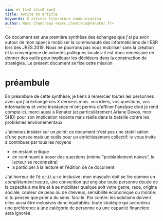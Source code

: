 ```yaml
---
vim: et ts=2 sts=2 sw=2
title: Xwrite an article
keywords: X article literature communication
author: Marc Chantreux <marc.chantreux@renater.fr>
---
```


Ce document est une première synthèse des échanges que j'ai pu avoir
autour de mon appel à mobiliser la communauté des informaticiens de l'ESR
lors des JRES 2019. Nous ne pourrons pas nous mobiliser sans la création
et la convergence de volontés politiques locales: il est donc nécessaire
de donner des outils pour impliquer les décideurs dans la construction de
stratégies. Le présent document se fixe cette mission

# préambule

En préambule de cette synthèse, je tiens à remercier toutes les personnes
avec qui j'ai échangé ces 3 derniers mois. vos idées, vos questions, vos
informations et votre insistance m'ont permis d'affiner l'analyse dont je
rend compte ici. merci aussi à Renater (et particulièrement Ariane Devos, mon
SHD) pour son implication récente mais réelle dans la bataille contre les
problèmes environementaux.

J'aimerais insister sur un point: ce document n'est pas une stabilisation d'une
pensée mais un outils pour un enrichissement collectif:
le vous invite à contribuer par tous les moyens

* en restant critique
* en continuant à poser des questions (même "problablement naïves",
  le lecteur se reconnaitra)
* a participer à la lecture et l'édition de ce document

J'ai horreur de l'é.c.r.i.t.u.r.e inclusive: mon masculin
doit se lire comme un *complètement* neutre, une convention qui englobe
toute personne douée de la capacité à me lire et à se mobiliser quelque
soit votre genre, race, origine sociale, couleur de peau ou de cheveux,
sensibilité économique ou morale: si tu penses que prier a du sens:
fais-le. Par contre: les solutions doivent elles aussi être inclusives
donc équitables: toute stratégie qui accordera une préférence à une
catégorie de personne ou une capacité financière sera ignorée.

